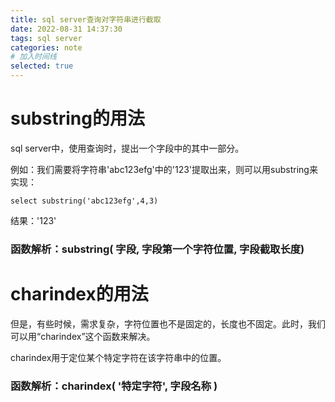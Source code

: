 ```yaml
---
title: sql server查询对字符串进行截取
date: 2022-08-31 14:37:30
tags: sql server
categories: note
# 加入时间线
selected: true
---
```

 # substring的用法
 sql server中，使用查询时，提出一个字段中的其中一部分。

 例如：我们需要将字符串'abc123efg'中的'123'提取出来，则可以用substring来实现：

 `select substring('abc123efg',4,3)`
 
 结果：'123'

### 函数解析：substring( 字段, 字段第一个字符位置, 字段截取长度)

# charindex的用法
 但是，有些时候，需求复杂，字符位置也不是固定的，长度也不固定。此时，我们可以用“charindex”这个函数来解决。
 
 charindex用于定位某个特定字符在该字符串中的位置。

### 函数解析：charindex( '特定字符', 字段名称 )
